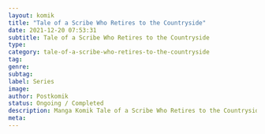 ```yaml
---
layout: komik
title: "Tale of a Scribe Who Retires to the Countryside"
date: 2021-12-20 07:53:31
subtitle: Tale of a Scribe Who Retires to the Countryside
type: 
category: tale-of-a-scribe-who-retires-to-the-countryside
tag: 
genre: 
subtag: 
label: Series
image: 
author: Postkomik
status: Ongoing / Completed
description: Manga Komik Tale of a Scribe Who Retires to the Countryside | Bahasa Indonesia
meta: 
---
```

